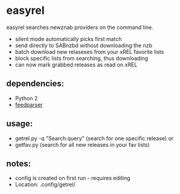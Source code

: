 easyrel
=====

easyrel searches newznab providers on the command line.

* silent mode automatically picks first match
* send directly to SABnzbd without downloading the nzb
* batch download new relaseses from your xREL favorite lists
* block specific lists from searching, thus downloading
* can now mark grabbed releases as read on xREL

## dependencies:
* Python 2
* [feedparser][feedparser]

## usage:
* getrel.py -q "Search.query" (search for one specific release)
or
* getfav.py (search for all new releases in your fav lists)

## notes:
* config is created on first run - requires editing
* Location: .config/getrel/

[feedparser]: https://pypi.python.org/pypi/feedparser/
